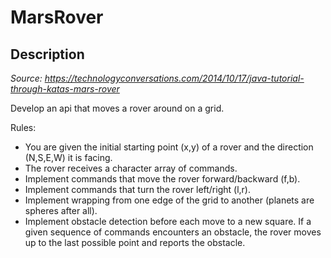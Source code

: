 # MarsRover

## Description

*Source: https://technologyconversations.com/2014/10/17/java-tutorial-through-katas-mars-rover*

Develop an api that moves a rover around on a grid.

Rules:

- You are given the initial starting point (x,y) of a rover and the direction (N,S,E,W) it is facing.
- The rover receives a character array of commands.
- Implement commands that move the rover forward/backward (f,b).
- Implement commands that turn the rover left/right (l,r).
- Implement wrapping from one edge of the grid to another (planets are spheres after all).
- Implement obstacle detection before each move to a new square. If a given sequence of commands encounters an obstacle, the rover moves up to the last possible point and reports the obstacle.
